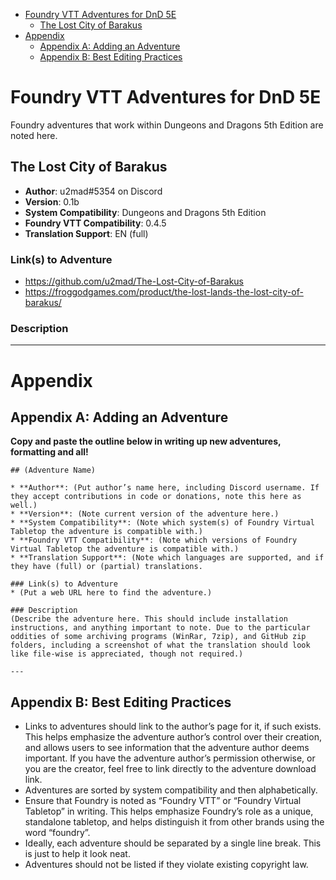 <!--tl=2-->
<!--ts-->
   * [Foundry VTT Adventures for DnD 5E](#foundry-vtt-adventures-for-dnd-5e)
      * [The Lost City of Barakus](#the-lost-city-of-barakus)
   * [Appendix](#appendix)
      * [Appendix A: Adding an Adventure](#appendix-a-adding-an-adventure)
      * [Appendix B: Best Editing Practices](#appendix-b-best-editing-practices)
<!--te-->

# Foundry VTT Adventures for DnD 5E

Foundry adventures that work within Dungeons and Dragons 5th Edition are noted here.

## The Lost City of Barakus

* **Author**: u2mad#5354 on Discord
* **Version**: 0.1b
* **System Compatibility**: Dungeons and Dragons 5th Edition
* **Foundry VTT Compatibility**: 0.4.5
* **Translation Support**: EN (full)

### Link(s) to Adventure
* https://github.com/u2mad/The-Lost-City-of-Barakus
* https://froggodgames.com/product/the-lost-lands-the-lost-city-of-barakus/

### Description


---

# Appendix

## Appendix A: Adding an Adventure

**Copy and paste the outline below in writing up new adventures, formatting and all!**
```
## (Adventure Name)

* **Author**: (Put author’s name here, including Discord username. If they accept contributions in code or donations, note this here as well.)
* **Version**: (Note current version of the adventure here.)
* **System Compatibility**: (Note which system(s) of Foundry Virtual Tabletop the adventure is compatible with.)
* **Foundry VTT Compatibility**: (Note which versions of Foundry Virtual Tabletop the adventure is compatible with.)
* **Translation Support**: (Note which languages are supported, and if they have (full) or (partial) translations.

### Link(s) to Adventure
* (Put a web URL here to find the adventure.)

### Description
(Describe the adventure here. This should include installation instructions, and anything important to note. Due to the particular oddities of some archiving programs (WinRar, 7zip), and GitHub zip folders, including a screenshot of what the translation should look like file-wise is appreciated, though not required.)

---
```

## Appendix B: Best Editing Practices

- Links to adventures should link to the author’s page for it, if such exists. This helps emphasize the adventure author’s control over their creation, and allows users to see information that the adventure author deems important. If you have the adventure author’s permission otherwise, or you are the creator, feel free to link directly to the adventure download link. 
- Adventures are sorted by system compatibility and then alphabetically.
- Ensure that Foundry is noted as “Foundry VTT” or “Foundry Virtual Tabletop” in writing. This helps emphasize Foundry’s role as a unique, standalone tabletop, and helps distinguish it from other brands using the word “foundry”.   
- Ideally, each adventure should be separated by a single line break. This is just to help it look neat. 
- Adventures should not be listed if they violate existing copyright law.

